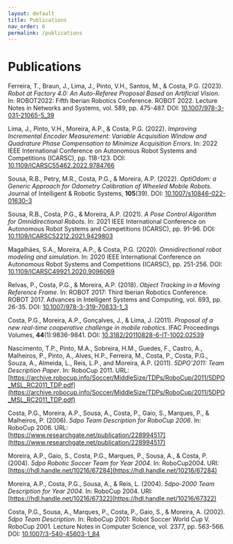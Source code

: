 ```yaml
---
layout: default
title: Publications
nav_order: 6
permalink: /publications
---
```


# Publications

Ferreira, T., Braun, J., Lima, J., Pinto, V.H., Santos, M., & Costa, P.G. (2023).
_Robot at Factory 4.0: An Auto-Referee Proposal Based on Artificial Vision_.
In: ROBOT2022: Fifth Iberian Robotics Conference. ROBOT 2022. Lecture Notes in
Networks and Systems, vol. 589, pp. 475-487.
DOI: [10.1007/978-3-031-21065-5_39](https://doi.org/10.1007/978-3-031-21065-5_39)

Lima, J., Pinto, V.H., Moreira, A.P., & Costa, P.G. (2022).
_Improving Incremental Encoder Measurement: Variable Acquisition Window and_
_Quadrature Phase Compensation to Minimize Acquisition Errors_.
In: 2022 IEEE International Conference on Autonomous Robot Systems and
Competitions (ICARSC), pp. 118-123.
DOI: [10.1109/ICARSC55462.2022.9784766](https://doi.org/10.1109/ICARSC55462.2022.9784766)

Sousa, R.B., Petry, M.R., Costa, P.G., & Moreira, A.P. (2022).
_OptiOdom: a Generic Approach for Odometry Calibration of Wheeled Mobile Robots_.
Journal of Intelligent & Robotic Systems, **105**(39).
DOI: [10.1007/s10846-022-01630-3](https://doi.org/10.1007/s10846-022-01630-3)

Sousa, R.B., Costa, P.G., & Moreira, A.P. (2021).
_A Pose Control Algorithm for Omnidirectional Robots_.
In: 2021 IEEE International Conference on Autonomous Robot Systems and
Competitions (ICARSC), pp. 91-96.
DOI: [10.1109/ICARSC52212.2021.9429803](https://doi.org/10.1109/ICARSC52212.2021.9429803)

Magalhães, S.A., Moreira, A.P., & Costa, P.G. (2020).
_Omnidirectional robot modeling and simulation_.
In: 2020 IEEE International Conference on Autonomous Robot Systems and
Competitions (ICARSC), pp. 251-256.
DOI: [10.1109/ICARSC49921.2020.9096069](https://doi.org/10.1109/ICARSC49921.2020.9096069)

Relvas, P., Costa, P.G., & Moreira, A.P. (2018).
_Object Tracking in a Moving Reference Frame_.
In: ROBOT 2017: Third Iberian Robotics Conference. ROBOT 2017. Advances in
Intelligent Systems and Computing, vol. 693, pp. 26-35.
DOI: [10.1007/978-3-319-70833-1_3](https://doi.org/10.1007/978-3-319-70833-1_3)

Costa, P.G., Moreira, A.P., Gonçalves, J., & Lima, J. (2011).
_Proposal of a new real-time cooperative challenge in mobile robotics_.
IFAC Proceedings Volumes, **44**(1):9836-9841.
DOI: [10.3182/20110828-6-IT-1002.02539](https://doi.org/10.3182/20110828-6-IT-1002.02539)

Nascimento, T.P., Pinto, M.A., Sobreira, H.M., Guedes, F., Castro, A.,
Malheiros, P., Pinto, A., Alves, H.P., Ferreira, M., Costa, P., Costa, P.G.,
Souza, A., Almeida, L., Reis, L.P., and Moreira, A.P. (2011).
_5DPO'2011: Team Description Paper_.
In: RoboCup 2011.
URL: [https://archive.robocup.info/Soccer/MiddleSize/TDPs/RoboCup/2011/5DPO_MSL_RC2011_TDP.pdf](https://archive.robocup.info/Soccer/MiddleSize/TDPs/RoboCup/2011/5DPO_MSL_RC2011_TDP.pdf)

Costa, P.G., Moreira, A.P., Sousa, A., Costa, P., Gaio, S., Marques, P., &
Malheiros, P. (2006).
_5dpo Team Description for RoboCup 2006_.
In: RoboCup 2006.
URL: [https://www.researchgate.net/publication/228994517](https://www.researchgate.net/publication/228994517)

Moreira, A.P., Gaio, S., Costa, P.G., Marques, P., Sousa, A., & Costa, P.
(2004).
_5dpo Robotic Soccer Team for Year 2004_.
In: RoboCup2004.
URI: [https://hdl.handle.net/10216/67284](https://hdl.handle.net/10216/67284)

Moreira, A.P., Costa, P.G., Sousa, A., & Reis, L. (2004).
_5dpo-2000 Team Description for Year 2004_.
In: RoboCup 2004.
URI: [https://hdl.handle.net/10216/67322](https://hdl.handle.net/10216/67322)

Costa, P.G., Sousa, A., Marques, P., Costa, P., Gaio, S., & Moreira, A. (2002).
_5dpo Team Description_.
In: RoboCup 2001: Robot Soccer World Cup V. RoboCup 2001. Lecture Notes in
Computer Science, vol. 2377, pp. 563-566.
DOI: [10.1007/3-540-45603-1_84](https://doi.org/10.1007/3-540-45603-1_84)

